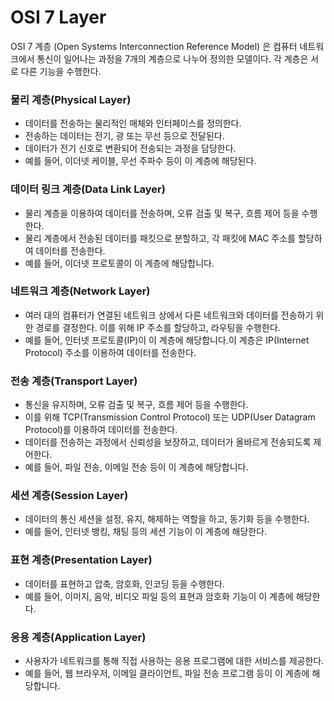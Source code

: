 # OSI 7 Layer
OSI 7 계층 (Open Systems Interconnection Reference Model) 은 컴퓨터 네트워크에서 통신이 일어나는 과정을 7개의 계층으로 나누어 정의한 모델이다. 각 계층은 서로 다른 기능을 수행한다.

### 물리 계층(Physical Layer)
  - 데이터를 전송하는 물리적인 매체와 인터페이스를 정의한다.
  - 전송하는 데이터는 전기, 광 또는 무선 등으로 전달된다.
  - 데이터가 전기 신호로 변환되어 전송되는 과정을 담당한다. 
  - 예를 들어, 이더넷 케이블, 무선 주파수 등이 이 계층에 해당된다.

### 데이터 링크 계층(Data Link Layer)
  - 물리 계층을 이용하여 데이터를 전송하며, 오류 검출 및 복구, 흐름 제어 등을 수행한다. 
  - 물리 계층에서 전송된 데이터를 패킷으로 분할하고, 각 패킷에 MAC 주소를 할당하여 데이터를 전송한다.
  - 예를 들어, 이더넷 프로토콜이 이 계층에 해당합니다.

### 네트워크 계층(Network Layer)
  - 여러 대의 컴퓨터가 연결된 네트워크 상에서 다른 네트워크와 데이터를 전송하기 위한 경로를 결정한다. 이를 위해 IP 주소를 할당하고, 라우팅을 수행한다. 
  - 예를 들어, 인터넷 프로토콜(IP)이 이 계층에 해당합니다.이 계층은 IP(Internet Protocol) 주소를 이용하여 데이터를 전송한다.

### 전송 계층(Transport Layer)
  - 통신을 유지하며, 오류 검출 및 복구, 흐름 제어 등을 수행한다.
  - 이를 위해 TCP(Transmission Control Protocol) 또는 UDP(User Datagram Protocol)를 이용하여 데이터를 전송한다.
  - 데이터를 전송하는 과정에서 신뢰성을 보장하고, 데이터가 올바르게 전송되도록 제어한다. 
  - 예를 들어, 파일 전송, 이메일 전송 등이 이 계층에 해당합니다.

### 세션 계층(Session Layer)
  - 데이터의 통신 세션을 설정, 유지, 해제하는 역할을 하고, 동기화 등을 수행한다.
  - 예를 들어, 인터넷 뱅킹, 채팅 등의 세션 기능이 이 계층에 해당한다.

### 표현 계층(Presentation Layer)
  - 데이터를 표현하고 압축, 암호화, 인코딩 등을 수행한다.
  - 예를 들어, 이미지, 음악, 비디오 파일 등의 표현과 암호화 기능이 이 계층에 해당한다.

### 응용 계층(Application Layer)
  - 사용자가 네트워크를 통해 직접 사용하는 응용 프로그램에 대한 서비스를 제공한다.
  - 예를 들어, 웹 브라우저, 이메일 클라이언트, 파일 전송 프로그램 등이 이 계층에 해당합니다.

